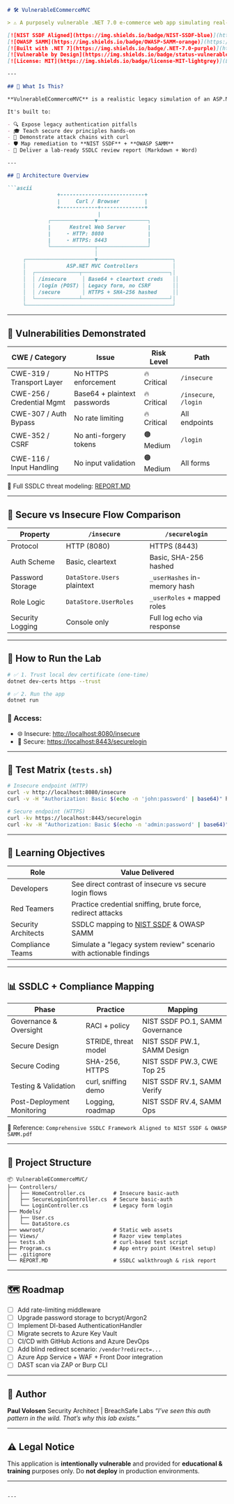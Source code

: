 
````markdown
# 🛠️ VulnerableECommerceMVC

> ⚠️ A purposely vulnerable .NET 7.0 e-commerce web app simulating real-world authentication misconfigurations, designed for secure SDLC training, compliance workshops, and red/blue team testing.

[![NIST SSDF Aligned](https://img.shields.io/badge/NIST-SSDF-blue)](https://csrc.nist.gov/publications/detail/white-paper/2022/02/04/secure-software-development-framework-ssdf/final)
[![OWASP SAMM](https://img.shields.io/badge/OWASP-SAMM-orange)](https://owaspsamm.org/model/)
[![Built with .NET 7](https://img.shields.io/badge/.NET-7.0-purple)](https://dotnet.microsoft.com/en-us/download/dotnet/7.0)
[![Vulnerable by Design](https://img.shields.io/badge/status-vulnerable-critical)](#)
[![License: MIT](https://img.shields.io/badge/license-MIT-lightgrey)](LICENSE)

---

## 🎯 What Is This?

**VulnerableECommerceMVC** is a realistic legacy simulation of an ASP.NET MVC app — using poor authentication, no HTTPS enforcement, plaintext passwords, and zero rate-limiting. Think: an old internal tool or neglected customer portal that still somehow runs in prod.

It's built to:

- 🔍 Expose legacy authentication pitfalls
- 🎓 Teach secure dev principles hands-on
- 🧪 Demonstrate attack chains with curl
- 🛡️ Map remediation to **NIST SSDF** + **OWASP SAMM**
- 📜 Deliver a lab-ready SSDLC review report (Markdown + Word)

---

## 🧱 Architecture Overview

```ascii
                +---------------------------+
                |     Curl / Browser        |
                +------------+--------------+
                             |
             ┌──────────────▼────────────────┐
             |      Kestrel Web Server       |
             |     - HTTP: 8080              |
             |     - HTTPS: 8443             |
             └──────────────┬────────────────┘
                            │
     ┌──────────────────────▼────────────────────────┐
     │             ASP.NET MVC Controllers           │
     │  ┌──────────────┬────────────────────────────┐│
     │  │ /insecure     │ Base64 + cleartext creds   ││
     │  │ /login (POST) │ Legacy form, no CSRF       ││
     │  │ /secure       │ HTTPS + SHA-256 hashed     ││
     │  └──────────────┴────────────────────────────┘│
     └───────────────────────────────────────────────┘
````

---

## 🩻 Vulnerabilities Demonstrated

| CWE / Category            | Issue                        | Risk Level  | Path                  |
| ------------------------- | ---------------------------- | ----------- | --------------------- |
| CWE-319 / Transport Layer | No HTTPS enforcement         | 🔥 Critical | `/insecure`           |
| CWE-256 / Credential Mgmt | Base64 + plaintext passwords | 🔥 Critical | `/insecure`, `/login` |
| CWE-307 / Auth Bypass     | No rate limiting             | 🔥 Critical | All endpoints         |
| CWE-352 / CSRF            | No anti-forgery tokens       | 🟠 Medium   | `/login`              |
| CWE-116 / Input Handling  | No input validation          | 🟠 Medium   | All forms             |

📓 Full SSDLC threat modeling: [REPORT.MD](./REPORT.MD)

---

## 🔐 Secure vs Insecure Flow Comparison

| Property         | `/insecure`                 | `/securelogin`               |
| ---------------- | --------------------------- | ---------------------------- |
| Protocol         | HTTP (8080)                 | HTTPS (8443)                 |
| Auth Scheme      | Basic, cleartext            | Basic, SHA-256 hashed        |
| Password Storage | `DataStore.Users` plaintext | `_userHashes` in-memory hash |
| Role Logic       | `DataStore.UserRoles`       | `_userRoles` + mapped roles  |
| Security Logging | Console only                | Full log echo via response   |

---

## 🧪 How to Run the Lab

```bash
# ✅ 1. Trust local dev certificate (one-time)
dotnet dev-certs https --trust

# ✅ 2. Run the app
dotnet run
```

### 🔗 Access:

* 🌐 Insecure: [http://localhost:8080/insecure](http://localhost:8080/insecure)
* 🔐 Secure: [https://localhost:8443/securelogin](https://localhost:8443/securelogin)

---

## 🧪 Test Matrix (`tests.sh`)

```bash
# Insecure endpoint (HTTP)
curl -v http://localhost:8080/insecure
curl -v -H "Authorization: Basic $(echo -n 'john:password' | base64)" http://localhost:8080/insecure

# Secure endpoint (HTTPS)
curl -kv https://localhost:8443/securelogin
curl -kv -H "Authorization: Basic $(echo -n 'admin:password' | base64)" https://localhost:8443/securelogin
```

---

## 🧠 Learning Objectives

| Role                | Value Delivered                                                                |
| ------------------- | ------------------------------------------------------------------------------ |
| Developers          | See direct contrast of insecure vs secure login flows                          |
| Red Teamers         | Practice credential sniffing, brute force, redirect attacks                    |
| Security Architects | SSDLC mapping to [NIST SSDF](https://csrc.nist.gov/Projects/ssdf) & OWASP SAMM |
| Compliance Teams    | Simulate a "legacy system review" scenario with actionable findings            |

---

## 📊 SSDLC + Compliance Mapping

| Phase                      | Practice             | Mapping                         |
| -------------------------- | -------------------- | ------------------------------- |
| Governance & Oversight     | RACI + policy        | NIST SSDF PO.1, SAMM Governance |
| Secure Design              | STRIDE, threat model | NIST SSDF PW\.1, SAMM Design    |
| Secure Coding              | SHA-256, HTTPS       | NIST SSDF PW\.3, CWE Top 25     |
| Testing & Validation       | curl, sniffing demo  | NIST SSDF RV.1, SAMM Verify     |
| Post-Deployment Monitoring | Logging, roadmap     | NIST SSDF RV.4, SAMM Ops        |

📄 Reference: `Comprehensive SSDLC Framework Aligned to NIST SSDF & OWASP SAMM.pdf`

---

## 🧩 Project Structure

```
📦 VulnerableECommerceMVC/
├── Controllers/
│   ├── HomeController.cs         # Insecure basic-auth
│   ├── SecureLoginController.cs  # Secure basic-auth
│   └── LoginController.cs        # Legacy form login
├── Models/
│   ├── User.cs
│   └── DataStore.cs
├── wwwroot/                      # Static web assets
├── Views/                        # Razor view templates
├── tests.sh                      # curl-based test script
├── Program.cs                    # App entry point (Kestrel setup)
├── .gitignore
└── REPORT.MD                     # SSDLC walkthrough & risk report
```

---

## 🗺️ Roadmap

* [ ] Add rate-limiting middleware
* [ ] Upgrade password storage to bcrypt/Argon2
* [ ] Implement DI-based AuthenticationHandler
* [ ] Migrate secrets to Azure Key Vault
* [ ] CI/CD with GitHub Actions and Azure DevOps
* [ ] Add blind redirect scenario: `/vendor?redirect=...`
* [ ] Azure App Service + WAF + Front Door integration
* [ ] DAST scan via ZAP or Burp CLI

---

## 📢 Author

**Paul Volosen**
Security Architect | BreachSafe Labs
*“I’ve seen this auth pattern in the wild. That’s why this lab exists.”*

---

## ⚠️ Legal Notice

This application is **intentionally vulnerable** and provided for **educational & training** purposes only. Do **not deploy** in production environments.

---

```

---


